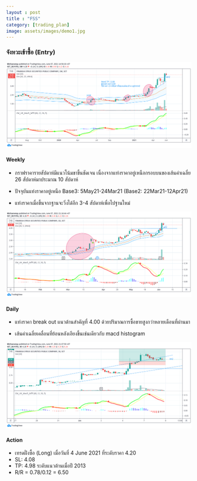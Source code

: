 ```yaml
---
layout : post
title : "FSS"
category: [trading_plan]
image: assets/images/demo1.jpg
---
```


### จังหวะเข้าซื้อ (Entry)

![Weekly](/assets/images/WjDNP4Df.png)
#### Weekly
* กราฟราคารายสัปดาห์มีแนวโน้มขาขึ้นชัดเจน เนื่องจากแท่งราคาอยู่เหนือกรอบบนของเส้นค่าเฉลี่ย 26 สัปดาห์มาประมาณ 10 สัปดาห์

* ปัจจุบันแท่งราคาอยู่เหนือ Base3: 5May21-24Mar21  (Base2: 22Mar21-12Apr21)

* แท่งราคาเมื่อขึ้นจากฐานจะวิ่งได้อีก 3-4 สัปดาห์เพื่อไปฐานใหม่


![Daily](/assets/images/ACyRSN7P.png)
#### Daily
* แท่งราคา break out แนวต้านสำคัญที่ 4.00 ด้วยปริมาณการซื้อขายสูงกว่าหลายเดือนที่ผ่านมา

* เส้นค่าเฉลี่ยเคลื่อนที่ย้อนหลังเอียงขึ้นเช่นเดียวกับ macd histogram


![30Min](/assets/images/xAfooBAi.png)
#### Action
* เทรดฝั่งซื้อ (Long) เมื่อวันที่ 4 June 2021 ที่ระดับราคา 4.20
* SL: 4.08
* TP: 4.98 ระดับแนวต้านเมื่อปี 2013
* R/R = 0.78/0.12 = 6.50
